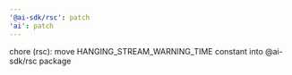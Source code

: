 ```yaml
---
'@ai-sdk/rsc': patch
'ai': patch
---
```


chore (rsc): move HANGING_STREAM_WARNING_TIME constant into @ai-sdk/rsc package

